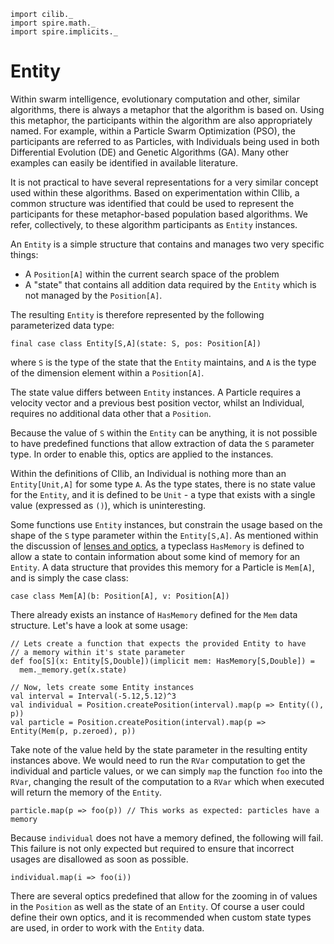 ```tut:invisible
import cilib._
import spire.math._
import spire.implicits._
```

# Entity

Within swarm intelligence, evolutionary computation and other, similar
algorithms, there is always a metaphor that the algorithm is based on.
Using this metaphor, the participants within the algorithm are also
appropriately named. For example, within a Particle Swarm Optimization (PSO),
the participants are referred to as Particles, with Individuals being
used in both Differential Evolution (DE) and Genetic Algorithms (GA).
Many other examples can easily be identified in available literature.

It is not practical to have several representations for a very similar
concept used within these algorithms. Based on experimentation within CIlib,
a common structure was identified that could be used to represent the
participants for these metaphor-based population based algorithms. We
refer, collectively, to these algorithm participants as ``Entity`` instances.

An ``Entity`` is a simple structure that contains and manages two very
specific things:

* A ``Position[A]`` within the current search space of the problem
* A "state" that contains all addition data required by the ``Entity``
  which is not managed by the ``Position[A]``.

The resulting ``Entity`` is therefore represented by the following
parameterized data type:

    final case class Entity[S,A](state: S, pos: Position[A])

where ``S`` is the type of the state that the ``Entity`` maintains,
and ``A`` is the type of the dimension element within a ``Position[A]``.

The state value differs between ``Entity`` instances. A Particle requires
a velocity vector and a previous best position vector, whilst an Individual,
requires no additional data other that a ``Position``.

Because the value of ``S`` within the ``Entity`` can be anything, it is
not possible to have predefined functions that allow extraction of data
the ``S`` parameter type. In order to enable this, optics are applied to
the instances.

Within the definitions of CIlib, an Individual is nothing more than an
``Entity[Unit,A]`` for some type ``A``. As the type states, there is no
state value for the ``Entity``, and it is defined to be ``Unit`` - a type that
exists with a single value (expressed as ``()``), which is uninteresting.

Some functions use `Entity` instances, but
constrain the usage based on the shape of the `S` type parameter within the
`Entity[S,A]`. As mentioned within the discussion of
[lenses and optics](), a typeclass `HasMemory` is defined to allow a state
to contain information about some kind of memory for an `Entity`. A data
structure that provides this memory for a Particle is `Mem[A]`, and is simply
the case class:

    case class Mem[A](b: Position[A], v: Position[A])

There already exists an instance of `HasMemory` defined for the `Mem`
data structure. Let's have a look at some usage:

```tut
// Lets create a function that expects the provided Entity to have
// a memory within it's state parameter
def foo[S](x: Entity[S,Double])(implicit mem: HasMemory[S,Double]) =
  mem._memory.get(x.state)

// Now, lets create some Entity instances
val interval = Interval(-5.12,5.12)^3
val individual = Position.createPosition(interval).map(p => Entity((), p))
val particle = Position.createPosition(interval).map(p => Entity(Mem(p, p.zeroed), p))
```

Take note of the value held by the state parameter
in the resulting entity instances above.
We would need to run the `RVar` computation to get the individual and particle
values, or we can simply `map` the function `foo` into the `RVar`, changing
the result of the computation to a `RVar` which when executed will return the memory
of the `Entity`.

```tut
particle.map(p => foo(p)) // This works as expected: particles have a memory
```

Because `individual` does not have a memory defined, the following will fail.
This failure is not only expected but required to ensure that incorrect usages
are disallowed as soon as possible.

```tut:fail
individual.map(i => foo(i))
```

There are several optics predefined that allow for the zooming in of values in
the `Position` as well as the state of an `Entity`. Of course a user could define
their own optics, and it is recommended when custom state types are used,
in order to work with the `Entity` data.

